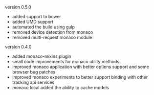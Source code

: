 version 0.5.0
  - added support to bower
  - added UMD support
  - automated the build using gulp
  - removed device detection from monaco
  - removed multi-request monaco module

version 0.4.0
  - added monaco-mixins plugin
  - small code improvements for monaco utility methods
  - improved monaco application with better options support and some browser bug patches
  - improved monaco experiments to better support binding with other tracking api services
  - monaco local added the ability to cache models